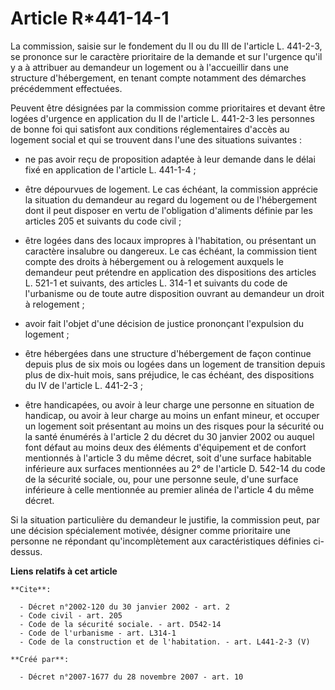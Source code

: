 # Article R*441-14-1

La commission, saisie sur le fondement du II ou du III de l'article L. 441-2-3, se prononce sur le caractère prioritaire de
la demande et sur l'urgence qu'il y a à attribuer au demandeur un logement ou à l'accueillir dans une structure
d'hébergement, en tenant compte notamment des démarches précédemment effectuées. 

Peuvent être désignées par la commission comme prioritaires et devant être logées d'urgence en application du II de l'article
L. 441-2-3 les personnes de bonne foi qui satisfont aux conditions réglementaires d'accès au logement social et qui se
trouvent dans l'une des situations suivantes :

- ne pas avoir reçu de proposition adaptée à leur demande dans le délai fixé en application de l'article L. 441-1-4 ;

- être dépourvues de logement. Le cas échéant, la commission apprécie la situation du demandeur au regard du logement ou de
l'hébergement dont il peut disposer en vertu de l'obligation d'aliments définie par les articles 205 et suivants du code
civil ;

- être logées dans des locaux impropres à l'habitation, ou présentant un caractère insalubre ou dangereux. Le cas échéant, la
commission tient compte des droits à hébergement ou à relogement auxquels le demandeur peut prétendre en application des
dispositions des articles L. 521-1 et suivants, des articles L. 314-1 et suivants du code de l'urbanisme ou de toute autre
disposition ouvrant au demandeur un droit à relogement ;

- avoir fait l'objet d'une décision de justice prononçant l'expulsion du logement ;

- être hébergées dans une structure d'hébergement de façon continue depuis plus de six mois ou logées dans un logement de
transition depuis plus de dix-huit mois, sans préjudice, le cas échéant, des dispositions du IV de l'article L. 441-2-3 ;

- être handicapées, ou avoir à leur charge une personne en situation de handicap, ou avoir à leur charge au moins un enfant
mineur, et occuper un logement soit présentant au moins un des risques pour la sécurité ou la santé énumérés à l'article 2 du
décret du 30 janvier 2002 ou auquel font défaut au moins deux des éléments d'équipement et de confort mentionnés à l'article
3 du même décret, soit d'une surface habitable inférieure aux surfaces mentionnées au 2° de l'article D. 542-14 du code de la
sécurité sociale, ou, pour une personne seule, d'une surface inférieure à celle mentionnée au premier alinéa de l'article 4
du même décret. 

Si la situation particulière du demandeur le justifie, la commission peut, par une décision spécialement motivée, désigner
comme prioritaire une personne ne répondant qu'incomplètement aux caractéristiques définies ci-dessus.

**Liens relatifs à cet article**

	**Cite**:

	  - Décret n°2002-120 du 30 janvier 2002 - art. 2
	  - Code civil - art. 205
	  - Code de la sécurité sociale. - art. D542-14
	  - Code de l'urbanisme - art. L314-1
	  - Code de la construction et de l'habitation. - art. L441-2-3 (V)

	**Créé par**:

	  - Décret n°2007-1677 du 28 novembre 2007 - art. 10
